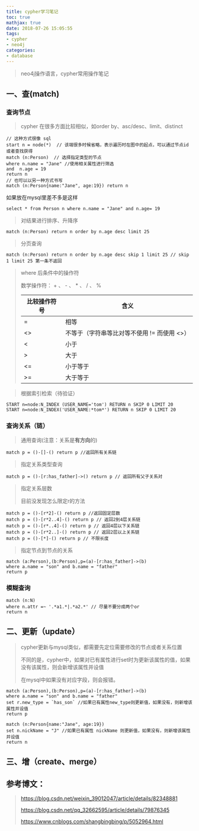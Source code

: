 ```yaml
---
title: cypher学习笔记
toc: true
mathjax: true
date: 2018-07-26 15:05:55
tags:
- cypher
- neo4j
categories:
- database
---
```


> neo4j操作语言，cypher常用操作笔记

<!-- more -->

## 一、查(match)

###  查询节点

> cypher 在很多方面比较相似，如order by、asc/desc、limit、distinct

```cypher
// 这种方式很像 sql
start n = node(*)  // 该端很多时候省略，表示遍历时在图中的起点，可以通过节点id或者查找获得
match (n:Person)  // 选择指定类型的节点
where n.name = "Jane" //使用相关属性进行筛选
and  n.age = 19
return n
// 也可以以另一种方式书写
match (n:Person{name:"Jane", age:19}) return n
```

如果放在mysql里差不多是这样

```mysql
select * from Person n where n.name = "Jane" and n.age= 19
```

> 对结果进行排序、升降序

```cypher
match (n:Person) return n order by n.age desc limit 25
```

> 分页查询

```cypher
match (n:Person) return n order by n.age desc skip 1 limit 25 // skip 1 limit 25 第一条不返回
```

> where 后条件中的操作符
>
> 数学操作符： + 、 - 、 * 、 / 、 %
>
> | 比较操作符号 | 含义                                        |
> | ------------ | ------------------------------------------- |
> | =            | 相等                                        |
> | <>           | 不等于（字符串等比对等不使用 != 而使用 <>） |
> | <            | 小于                                        |
> | >            | 大于                                        |
> | <=           | 小于等于                                    |
> | >=           | 大于等于                                    |

> 根据索引检索（待验证）

```cypher
START n=node:N_INDEX (USER_NAME='tom') RETURN n SKIP 0 LIMIT 20
START n=node:N_INDEX('USER_NAME:*tom*') RETURN n SKIP 0 LIMIT 20
```

###  查询关系（链）

> 通用查询(注意：关系是**有方向**的)

```cypher
match p = ()-[]-() return p //返回所有关系链
```

> 指定关系类型查询

```cypher
match p = ()-[r:has_father]->() return p // 返回所有父子关系对
```

> 指定关系层数
>
> 目前没发现怎么限定r的方法

```cypher
match p = ()-[r*2]-() return p //返回固定层数
match p = ()-[r*2..4]-() return p // 返回2到4层关系链
match p = ()-[r*..4]-() return p // 返回4层以下关系链
match p = ()-[r*2..]-() return p // 返回2层以上关系链
match p = ()-[*]-() return p // 不限长度
```

> 指定节点到节点的关系

```cypher
match (a:Person),(b:Person),p=(a)-[r:has_father]->(b)
where a.name = "son" and b.name = "father"
return p
```

### 模糊查询

```cypher
match (n:N)
where n.attr =~ '.*a1.*|.*a2.*' // 尽量不要分成两个or
return n
```

## 二、更新（update）

> cypher更新与mysql类似，都需要先定位需要修改的节点或者关系位置
>
> 不同的是，cypher中，如果对已有属性进行set时为更新该属性的值，如果没有该属性，则会新增该属性并设值
>
> 在mysql中如果没有对应字段，则会报错。

```cypher
match (a:Person),(b:Person),p=(a)-[r:has_father]->(b)
where a.name = "son" and b.name = "father"
set r.new_type = `has_son` //如果已有属性new_type则更新值，如果没有，则新增该属性并设值
return p
```

```cypher
match (n:Person{name:"Jane", age:19}) 
set n.nickName = "J" //如果已有属性 nickName 则更新值，如果没有，则新增该属性并设值
return n
```

##  三、增（create、merge）



##  参考博文：

> https://blog.csdn.net/weixin_39012047/article/details/82348881
>
> https://blog.csdn.net/qq_32662595/article/details/79876345
>
> https://www.cnblogs.com/shangbingbing/p/5052964.html

